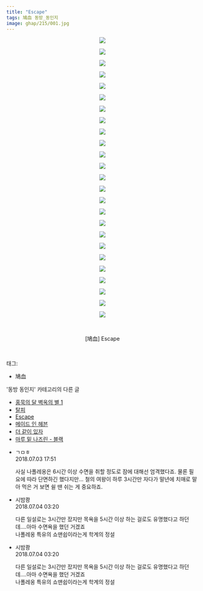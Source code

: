 ```yaml
---
title: "Escape"
tags: 鳩血 동방_동인지
image: ghap/215/001.jpg
---
```

<div class="article">
<p style="text-align: center; clear: none; float: none;"><img src="{{ site.nasurl }}/ghap/215/001.jpg"/></p>
<p style="text-align: center; clear: none; float: none;"><img src="{{ site.nasurl }}/ghap/215/002.jpg"/></p>
<p style="text-align: center; clear: none; float: none;"><img src="{{ site.nasurl }}/ghap/215/003.jpg"/></p>
<p style="text-align: center; clear: none; float: none;"><img src="{{ site.nasurl }}/ghap/215/004.jpg"/></p>
<p style="text-align: center; clear: none; float: none;"><img src="{{ site.nasurl }}/ghap/215/005.jpg"/></p>
<p style="text-align: center; clear: none; float: none;"><img src="{{ site.nasurl }}/ghap/215/006.jpg"/></p>
<p style="text-align: center; clear: none; float: none;"><img src="{{ site.nasurl }}/ghap/215/007.jpg"/></p>
<p style="text-align: center; clear: none; float: none;"><img src="{{ site.nasurl }}/ghap/215/008.jpg"/></p>
<p style="text-align: center; clear: none; float: none;"><img src="{{ site.nasurl }}/ghap/215/009.jpg"/></p>
<p style="text-align: center; clear: none; float: none;"><img src="{{ site.nasurl }}/ghap/215/010.jpg"/></p>
<p style="text-align: center; clear: none; float: none;"><img src="{{ site.nasurl }}/ghap/215/011.jpg"/></p>
<p style="text-align: center; clear: none; float: none;"><img src="{{ site.nasurl }}/ghap/215/012.jpg"/></p>
<p style="text-align: center; clear: none; float: none;"><img src="{{ site.nasurl }}/ghap/215/013.jpg"/></p>
<p style="text-align: center; clear: none; float: none;"><img src="{{ site.nasurl }}/ghap/215/014.jpg"/></p>
<p style="text-align: center; clear: none; float: none;"><img src="{{ site.nasurl }}/ghap/215/015.jpg"/></p>
<p style="text-align: center; clear: none; float: none;"><img src="{{ site.nasurl }}/ghap/215/016.jpg"/></p>
<p style="text-align: center; clear: none; float: none;"><img src="{{ site.nasurl }}/ghap/215/017.jpg"/></p>
<p style="text-align: center; clear: none; float: none;"><img src="{{ site.nasurl }}/ghap/215/018.jpg"/></p>
<p style="text-align: center; clear: none; float: none;"><img src="{{ site.nasurl }}/ghap/215/019.jpg"/></p>
<p style="text-align: center; clear: none; float: none;"><img src="{{ site.nasurl }}/ghap/215/020.jpg"/></p>
<p style="text-align: center; clear: none; float: none;"><img src="{{ site.nasurl }}/ghap/215/021.jpg"/></p>
<p style="text-align: center; clear: none; float: none;"><img src="{{ site.nasurl }}/ghap/215/022.jpg"/></p>
<p style="text-align: center; clear: none; float: none;"><img src="{{ site.nasurl }}/ghap/215/023.jpg"/></p>
<p style="text-align: center; clear: none; float: none;"><img src="{{ site.nasurl }}/ghap/215/024.jpg"/></p>
<p style="text-align: center; clear: none; float: none;"><img src="{{ site.nasurl }}/ghap/215/025.jpg"/></p>
<p style="text-align: center; clear: none; float: none;"><br/></p>
<p style="text-align: center; clear: none; float: none;">[鳩血] Escape</p>
<p><br/></p>
</div><div class="tagTrail">
<p>태그: </p>
<ul>
<li>鳩血</li>
</ul>
</div><div class="another">
<p>'동방 동인지' 카테고리의 다른 글</p>
<ul>
<li><a href="/2016-06-19-ghap_217">홍묵의 달 벽옥의 별 1</a></li>
<li><a href="/2016-06-19-ghap_216">탈피</a></li>
<li><a href="/2016-06-19-ghap_215">Escape</a></li>
<li><a href="/2016-06-19-ghap_214">메이드 인 헤븐</a></li>
<li><a href="/2016-06-19-ghap_213">더 같이 있자</a></li>
<li><a href="/2016-06-19-ghap_212">마루 밑 나즈린 - 블랙</a></li>
</ul>
</div><div class="cb_module cb_fluid">
<div class="cb_wrt cb_profile">
<div class="comment">
<ul>
<li class="cb_thumb_off" id="comment15280212">
<div class="cb_comment_area">
<div class="cb_info_area">
<div class="cb_section">
<span class="cb_nick_name">ㄱㅁㅎ</span>
</div>
<div class="cb_section">
<span class="cb_date">2018.07.03 17:51 </span>
</div>
</div>
<div class="cb_dsc_comment">
<p class="cb_dsc">
											사실 나폴레옹은 6시간 이상 수면을 취할 정도로 잠에 대해선 엄격했다죠. 물론 필요에 따라 단면하긴 했다지만... 철의 여왕이 하루 3시간만 자다가 말년에 치매로 말아 먹은 거 보면 쉴 땐 쉬는 게 중요하죠.
										</p>
</div>
</div></li>
<li class="cb_thumb_off" id="comment15280390">
<div class="cb_comment_area">
<div class="cb_info_area">
<div class="cb_section">
<span class="cb_nick_name">시밤쾅</span>
</div>
<div class="cb_section">
<span class="cb_date">2018.07.04 03:20 </span>
</div>
</div>
<div class="cb_dsc_comment">
<p class="cb_dsc">
											다른 일설로는 3시간만 잤지만 목욕을 5시간 이상 하는 걸로도 유명했다고 하던데....아마 수면욕을 했던 거겠죠<br/>
나폴레옹 특유의 쇼맨쉽이라는게 학계의 정설
										</p>
</div>
</div></li>
<li class="cb_thumb_off" id="comment15280391">
<div class="cb_comment_area">
<div class="cb_info_area">
<div class="cb_section">
<span class="cb_nick_name">시밤쾅</span>
</div>
<div class="cb_section">
<span class="cb_date">2018.07.04 03:20 </span>
</div>
</div>
<div class="cb_dsc_comment">
<p class="cb_dsc">
											다른 일설로는 3시간만 잤지만 목욕을 5시간 이상 하는 걸로도 유명했다고 하던데....아마 수면욕을 했던 거겠죠<br/>
나폴레옹 특유의 쇼맨쉽이라는게 학계의 정설
										</p>
</div>
</div></li>
</ul>
</div>
</div><!-- commentList close -->
</div>